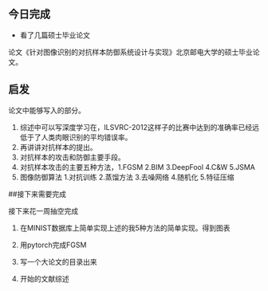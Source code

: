 ## 今日完成
- 看了几篇硕士毕业论文

论文《针对图像识别的对抗样本防御系统设计与实现》北京邮电大学的硕士毕业论文。

## 启发
论文中能够写入的部分。

1. 综述中可以写深度学习在，ILSVRC-2012这样子的比赛中达到的准确率已经远低于了人类肉眼识别的平均错误率。
2. 再讲讲对抗样本的提出。
3. 对抗样本的攻击和防御主要手段。
4. 对抗样本攻击的主要五种方法，1.FGSM 2.BIM 3.DeepFool 4.C&W 5.JSMA
5. 图像防御算法 1.对抗训练 2.蒸馏方法 3.去噪网络 4.随机化 5.特征压缩




##接下来需要完成

接下来花一周抽空完成

1. 在MINIST数据库上简单实现上述的我5种方法的简单实现。得到图表


2. 用pytorch完成FGSM

3. 写一个大论文的目录出来

4. 开始的文献综述


